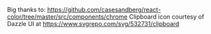 Big thanks to: https://github.com/casesandberg/react-color/tree/master/src/components/chrome
Clipboard icon courtesy of Dazzle UI at https://www.svgrepo.com/svg/532731/clipboard
